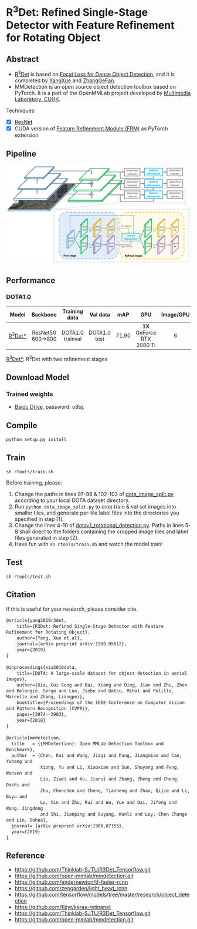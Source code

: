 # R<sup>3</sup>Det: Refined Single-Stage Detector with Feature Refinement for Rotating Object

## Abstract
- [R<sup>3</sup>Det](https://arxiv.org/abs/1908.05612) is based on [Focal Loss for Dense Object Detection](https://arxiv.org/pdf/1708.02002.pdf), and it is completed by [YangXue](https://yangxue0827.github.io/) and [ZhangGeFan](https://github.com/zhanggefan).
- MMDetection is an open source object detection toolbox based on PyTorch. It is a part of the OpenMMLab project developed by [Multimedia Laboratory, CUHK](http://mmlab.ie.cuhk.edu.hk/).

Techniques:     
- [x] [ResNet](https://arxiv.org/abs/1512.03385)
- [x] CUDA version of [Feature Refinement Module (FRM)](https://arxiv.org/abs/1908.05612) as PyTorch extension

## Pipeline
![5](pipeline.png)

## Performance
### DOTA1.0
| Model |    Backbone    |    Training data    |    Val data    |    mAP   | GPU | Image/GPU | Anchor | Reg. Loss| lr schd | Data Augmentation | Configs |       
|:------------:|:------------:|:------------:|:---------:|:-----------:|:----------:|:-----------:|:---------:|:---------:|:---------:|:---------:|:---------:|     
| [R<sup>3</sup>Det*](https://arxiv.org/abs/1908.05612)| ResNet50 600->800 | DOTA1.0 trainval | DOTA1.0 test | 71.90 | **1X** GeForce RTX 2080 Ti | 6 | H + R | smooth L1 | 2x | No | [r3det_r50_fpn_2x_CustomizeImageSplit.py](./configs/r3det/r3det_r50_fpn_2x_CustomizeImageSplit.py) |
[R<sup>3</sup>Det*](https://arxiv.org/abs/1908.05612): R<sup>3</sup>Det with two refinement stages
                  
## Download Model
### Trained weights
* [Baidu Drive](https://pan.baidu.com/s/1Ijmh1Lco4T7HPwAtT2h0Zg), password: u8bj.

## Compile
```
python setup.py install
```

## Train
```
sh rtools/train.sh
```
Before training, please:
1. Change the paths in lines 97-98 & 102-103 of [dota_image_split.py](./rtools/dota_image_split.py) according to your local DOTA dataset directory.
2. Run `python dota_image_split.py` to crop train & val set images into smaller tiles, and generate per-tile label files into the directories you specified in step [1].
3. Change the lines 4-10 of [dotav1_rotational_detection.py](./configs/r3det/datasets/dotav1_rotational_detection.py). Paths in lines 5-8 shall direct to the folders containing the cropped image tiles and label files generated in step [2].
4. Have fun with `sh rtools/train.sh` and watch the model train!
   
## Test
```
sh rtools/test.sh
```

## Citation

If this is useful for your research, please consider cite.

```
@article{yang2019r3det,
    title={R3Det: Refined Single-Stage Detector with Feature Refinement for Rotating Object},
    author={Yang, Xue et al},
    journal={arXiv preprint arXiv:1908.05612},
    year={2019}
}

@inproceedings{xia2018dota,
    title={DOTA: A large-scale dataset for object detection in aerial images},
    author={Xia, Gui-Song and Bai, Xiang and Ding, Jian and Zhu, Zhen and Belongie, Serge and Luo, Jiebo and Datcu, Mihai and Pelillo, Marcello and Zhang, Liangpei},
    booktitle={Proceedings of the IEEE Conference on Computer Vision and Pattern Recognition (CVPR)},
    pages={3974--3983},
    year={2018}
}

@article{mmdetection,
  title   = {{MMDetection}: Open MMLab Detection Toolbox and Benchmark},
  author  = {Chen, Kai and Wang, Jiaqi and Pang, Jiangmiao and Cao, Yuhang and
             Xiong, Yu and Li, Xiaoxiao and Sun, Shuyang and Feng, Wansen and
             Liu, Ziwei and Xu, Jiarui and Zhang, Zheng and Cheng, Dazhi and
             Zhu, Chenchen and Cheng, Tianheng and Zhao, Qijie and Li, Buyu and
             Lu, Xin and Zhu, Rui and Wu, Yue and Dai, Jifeng and Wang, Jingdong
             and Shi, Jianping and Ouyang, Wanli and Loy, Chen Change and Lin, Dahua},
  journal= {arXiv preprint arXiv:1906.07155},
  year={2019}
}
```

## Reference
- https://github.com/Thinklab-SJTU/R3Det_Tensorflow.git  
- https://github.com/open-mmlab/mmdetection.git  
- https://github.com/endernewton/tf-faster-rcnn   
- https://github.com/zengarden/light_head_rcnn   
- https://github.com/tensorflow/models/tree/master/research/object_detection    
- https://github.com/fizyr/keras-retinanet  
- https://github.com/Thinklab-SJTU/R3Det_Tensorflow.git
- https://github.com/open-mmlab/mmdetection.git
